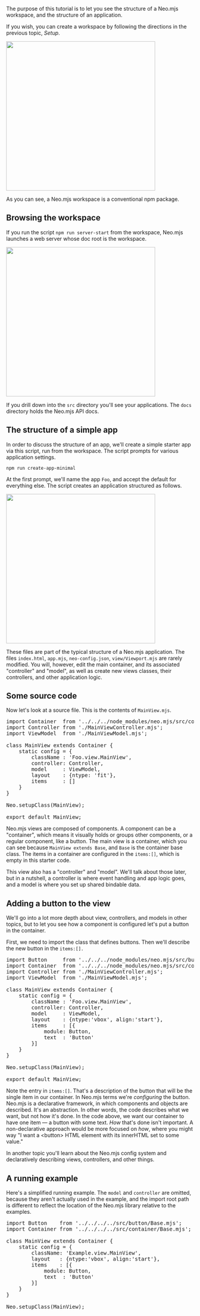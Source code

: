 The purpose of this tutorial is to let you see the structure of a Neo.mjs workspace,
and the structure of an application.

If you wish, you can create a workspace by following the directions in the previous topic, _Setup_.

<img src="https://raw.githubusercontent.com/neomjs/pages/main/resources/images/apps/learnneo/NeoWorkspace.png" style="height: 400px;">

As you can see, a Neo.mjs workspace is a conventional npm package. 


## Browsing the workspace

If you run 
the script `npm run server-start` from the workspace, Neo.mjs launches a web
server whose doc root is the workspace. 

<img src="https://raw.githubusercontent.com/neomjs/pages/main/resources/images/apps/learnneo/ServerRoot.png" style="height: 400px;">

If you drill down into the `src` directory you'll see your applications.
The `docs` directory holds the Neo.mjs API docs.

## The structure of a simple app

In order to discuss the structure of an app, we'll create a simple starter 
app via this script, run from the workspace. The script prompts for various 
application settings. 

`npm run create-app-minimal`

At the first prompt, we'll name the app `Foo`, and accept the default for everything else.
The script creates an application structured as follows.

<img src="https://raw.githubusercontent.com/neomjs/pages/main/resources/images/apps/learnneo/FooFolder.png" style="height: 400px;">

These files are part of the typical structure of a Neo.mjs application. The files `index.html`, `app.mjs`, `neo-config.json`, `view/Viewport.mjs` are rarely modified.
You will, however, edit the main container, and its associated "controller" and "model",
as well as create new views classes, their controllers, and other application logic.

## Some source code

Now let's look at a source file. This is the contents of `MainView.mjs`.

<pre data-javascript>
import Container  from '../../../node_modules/neo.mjs/src/container/Base.mjs';
import Controller from './MainViewController.mjs';
import ViewModel  from './MainViewModel.mjs';

class MainView extends Container {
    static config = {
        className : 'Foo.view.MainView',
        controller: Controller,
        model     : ViewModel,
        layout    : {ntype: 'fit'},
        items     : []
    }
}

Neo.setupClass(MainView);

export default MainView;
</pre>

Neo.mjs views are composed of components. A component can be a "container", which means it
visually holds or groups other components, or a regular component, like a button. The main
view is a container, which you can see because `MainView extends Base`, and `Base` is 
the container base class. The items in a container are configured in the `items:[]`, which
is empty in this starter code.

This view also has a "controller" and "model". We'll talk about those later, but in a nutshell,
a controller is where event handling and app logic goes, and a model is where you set up shared
bindable data.

## Adding a button to the view

We'll go into a lot more depth about view, controllers, and models in other topics, but to let
you see how a component is configured let's put a button in the container. 

First, we need to import the class that defines buttons. Then we'll describe the new button in the
`items:[].`

<pre data-javascript>
import Button     from '../../../node_modules/neo.mjs/src/button/Base.mjs';
import Container  from '../../../node_modules/neo.mjs/src/container/Base.mjs';
import Controller from './MainViewController.mjs';
import ViewModel  from './MainViewModel.mjs';

class MainView extends Container {
    static config = {
        className : 'Foo.view.MainView',
        controller: Controller,
        model     : ViewModel,
        layout    : {ntype:'vbox', align:'start'}, 
        items     : [{
            module: Button,
            text  : 'Button'
        }]
    }
}

Neo.setupClass(MainView);

export default MainView;
</pre>


Note the entry in `items:[]`. That's a description of the button that will be the single item in our 
container. In Neo.mjs terms we're _configuring_ the button. Neo.mjs is a declarative framework, in 
which components and objects are described. It's an abstraction. In other words, the code describes 
what we want, but not how it's done. In the code above, we want our container to have one item &mdash; 
a button with some text. _How_ that's done isn't important. A non-declarative approach would be more
focused on _how_, where you might way "I want a &lt;button> HTML element with its innerHTML set to 
some value." 

In another topic you'll learn about the Neo.mjs config system and declaratively describing views, 
controllers, and other things.

## A running example

Here's a simplified running example. The `model` and `controller` are omitted, because they aren't 
actually used in the example, and the import root path is different to reflect the location of the 
Neo.mjs library relative to the examples.

<pre data-neo>
import Button    from '../../../../src/button/Base.mjs';
import Container from '../../../../src/container/Base.mjs';

class MainView extends Container {
    static config = {
        className: 'Example.view.MainView',
        layout   : {ntype:'vbox', align:'start'},
        items    : [{
            module: Button,
            text  : 'Button'
        }]
    }
}

Neo.setupClass(MainView);
</pre>


